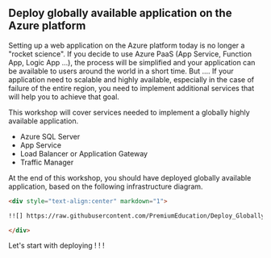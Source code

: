## Deploy globally available application on the Azure platform

Setting up a web application on the Azure platform today is no longer a "rocket science". If you decide to use Azure PaaS (App Service, Function App, Logic App ...), the process will be simplified and your application can be available to users around the world in a short time. But .... If your application need to scalable and highly available, especially in the case of failure of the entire region, you need to implement additional services that will help you to achieve that goal.

This workshop will cover services needed to implement a globally highly available application.

 - Azure SQL Server
 - App Service
 - Load Balancer or Application Gateway
 - Traffic Manager



At the end of this workshop, you should have deployed globally available application, based on the following infrastructure diagram.

```html
<div style="text-align:center" markdown="1">

!![] https://raw.githubusercontent.com/PremiumEducation/Deploy_Globally_Available_Application/master/GloballyAvailableApplication.PNG)

</div>
```



Let's start with deploying ! ! !